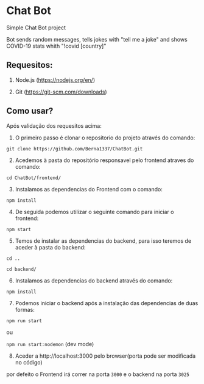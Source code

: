 # Chat Bot
Simple Chat Bot project

Bot sends random messages, tells jokes with "tell me a joke" and shows COVID-19 stats whith "!covid [country]"
## Requesitos:
1. Node.js (https://nodejs.org/en/)

2. Git (https://git-scm.com/downloads)

## Como usar?
Após validação dos requesitos acima:

1. O primeiro passo é clonar o repositorio do projeto através do comando:

```git clone https://github.com/Berna1337/ChatBot.git```



2. Acedemos à pasta do repositório responsavel pelo frontend atraves do comando:

```cd ChatBot/frontend/```



3. Instalamos as dependencias do Frontend com o comando:

```npm install```

4. De seguida podemos utilizar o seguinte comando para iniciar o frontend:

```npm start```

5. Temos de instalar as dependencias do backend, para isso teremos de aceder à pasta do backend:

```cd ..```

```cd backend/```

6. Instalamos as dependencias do backend através do comando:

```npm install```

7. Podemos iniciar o backend após a instalação das dependencias de duas formas:

```npm run start```

ou

```npm run start:nodemon``` (dev mode)

8. Aceder a http://localhost:3000 pelo browser(porta pode ser modificada no código)

por defeito o Frontend irá correr na porta ```3000``` e o backend na porta ```3025```

